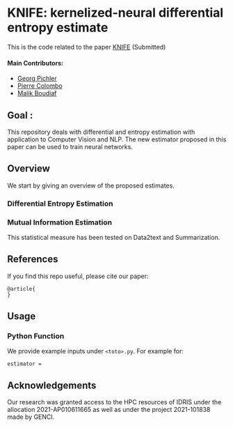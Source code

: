# KNIFE: kernelized-neural differential entropy estimate

This is the code related to the paper [KNIFE](https://openreview.net/forum?id=a43otnDilz2) (Submitted)



#### Main Contributors:
* [Georg Pichler](https://scholar.google.at/citations?user=5lv1oKAAAAAJ&hl=en)
* [Pierre Colombo](https://scholar.google.com/citations?user=yPoMt8gAAAAJ&hl=fr)
* [Malik Boudiaf](https://scholar.google.com/citations?user=JYgR7EdDghkC&hl=fr)

## Goal :

This repository deals with differential and entropy estimation with application to Computer Vision and NLP. The new estimator proposed in this paper can be used to train neural networks. 


## Overview

We start by giving an overview of the proposed estimates.

### Differential Entropy Estimation


### Mutual Information Estimation



This statistical measure has been tested on Data2text and Summarization.


## References

If you find this repo useful, please cite our paper:

```
@article{
}
```


## Usage

### Python Function

We provide example inputs under `<toto>.py`. For example for:

```
estimator = 

```

## Acknowledgements

Our research was granted access to the HPC resources of IDRIS under the allocation 2021-AP010611665 as well as under the
project 2021-101838 made by GENCI.
